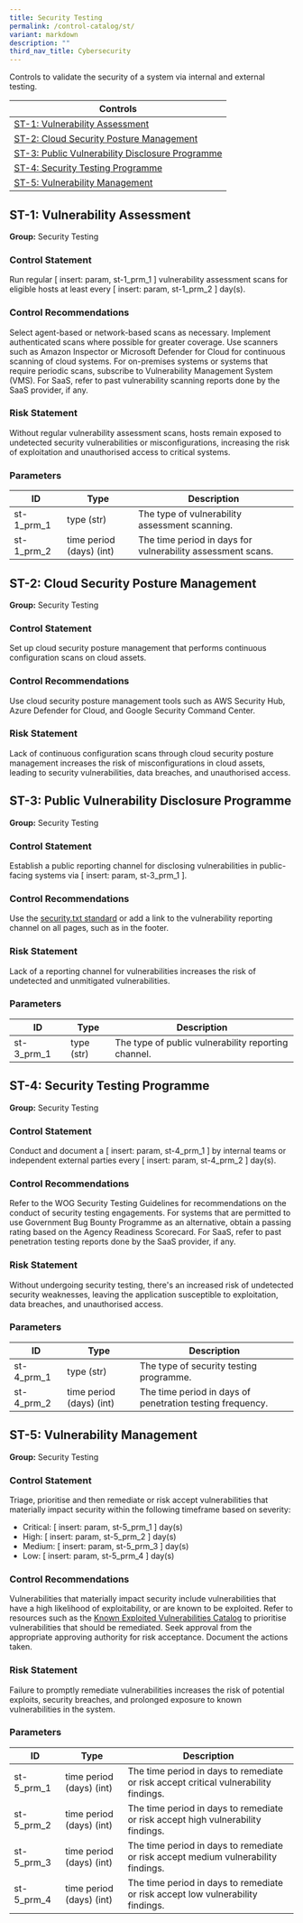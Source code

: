 ```yaml
---
title: Security Testing
permalink: /control-catalog/st/
variant: markdown
description: ""
third_nav_title: Cybersecurity
---
```

Controls to validate the security of a system via internal and external testing.

| Controls                                                                                           |
| -------------------------------------------------------------------------------------------------- |
| [ST-1: Vulnerability Assessment](#st-1-vulnerability-assessment)                                   |
| [ST-2: Cloud Security Posture Management](#st-2-cloud-security-posture-management)                 |
| [ST-3: Public Vulnerability Disclosure Programme](#st-3-public-vulnerability-disclosure-programme) |
| [ST-4: Security Testing Programme](#st-4-security-testing-programme)                               |
| [ST-5: Vulnerability Management](#st-5-vulnerability-management)                                   |

## ST-1: Vulnerability Assessment

**Group:** Security Testing

### Control Statement

Run regular [ insert: param, st-1_prm_1 ] vulnerability assessment scans for eligible hosts at least every [ insert: param, st-1_prm_2 ] day(s).

### Control Recommendations

Select agent-based or network-based scans as necessary. Implement authenticated scans where possible for greater coverage. Use scanners such as Amazon Inspector or Microsoft Defender for Cloud for continuous scanning of cloud systems. For on-premises systems or systems that require periodic scans, subscribe to Vulnerability Management System (VMS). For SaaS, refer to past vulnerability scanning reports done by the SaaS provider, if any.

### Risk Statement

Without regular vulnerability assessment scans, hosts remain exposed to undetected security vulnerabilities or misconfigurations, increasing the risk of exploitation and unauthorised access to critical systems.

### Parameters

| ID         | Type                     | Description                                                 |
| ---------- | ------------------------ | ----------------------------------------------------------- |
| st-1_prm_1 | type (str)               | The type of vulnerability assessment scanning.              |
| st-1_prm_2 | time period (days) (int) | The time period in days for vulnerability assessment scans. |

## ST-2: Cloud Security Posture Management

**Group:** Security Testing

### Control Statement

Set up cloud security posture management that performs continuous configuration scans on cloud assets.

### Control Recommendations

Use cloud security posture management tools such as AWS Security Hub, Azure Defender for Cloud, and Google Security Command Center.

### Risk Statement

Lack of continuous configuration scans through cloud security posture management increases the risk of misconfigurations in cloud assets, leading to security vulnerabilities, data breaches, and unauthorised access.

## ST-3: Public Vulnerability Disclosure Programme

**Group:** Security Testing

### Control Statement

Establish a public reporting channel for disclosing vulnerabilities in public-facing systems via [ insert: param, st-3_prm_1 ].

### Control Recommendations

Use the [security.txt standard](https://securitytxt.org) or add a link to the vulnerability reporting channel on all pages, such as in the footer.

### Risk Statement

Lack of a reporting channel for vulnerabilities increases the risk of undetected and unmitigated vulnerabilities.

### Parameters

| ID         | Type       | Description                                         |
| ---------- | ---------- | --------------------------------------------------- |
| st-3_prm_1 | type (str) | The type of public vulnerability reporting channel. |

## ST-4: Security Testing Programme

**Group:** Security Testing

### Control Statement

Conduct and document a [ insert: param, st-4_prm_1 ] by internal teams or independent external parties every [ insert: param, st-4_prm_2 ] day(s).

### Control Recommendations

Refer to the WOG Security Testing Guidelines for recommendations on the conduct of security testing engagements. For systems that are permitted to use Government Bug Bounty Programme as an alternative, obtain a passing rating based on the Agency Readiness Scorecard. For SaaS, refer to past penetration testing reports done by the SaaS provider, if any.

### Risk Statement

Without undergoing security testing, there&#39;s an increased risk of undetected security weaknesses, leaving the application susceptible to exploitation, data breaches, and unauthorised access.

### Parameters

| ID         | Type                     | Description                                               |
| ---------- | ------------------------ | --------------------------------------------------------- |
| st-4_prm_1 | type (str)               | The type of security testing programme.                   |
| st-4_prm_2 | time period (days) (int) | The time period in days of penetration testing frequency. |

## ST-5: Vulnerability Management

**Group:** Security Testing

### Control Statement

Triage, prioritise and then remediate or risk accept vulnerabilities that materially impact security within the following timeframe based on severity:

- Critical: [ insert: param, st-5_prm_1 ] day(s)
- High: [ insert: param, st-5_prm_2 ] day(s)
- Medium: [ insert: param, st-5_prm_3 ] day(s)
- Low: [ insert: param, st-5_prm_4 ] day(s)

### Control Recommendations

Vulnerabilities that materially impact security include vulnerabilities that have a high likelihood of exploitability, or are known to be exploited. Refer to resources such as the [Known Exploited Vulnerabilities Catalog](https://www.cisa.gov/known-exploited-vulnerabilities-catalog) to prioritise vulnerabilities that should be remediated. Seek approval from the appropriate approving authority for risk acceptance. Document the actions taken.

### Risk Statement

Failure to promptly remediate vulnerabilities increases the risk of potential exploits, security breaches, and prolonged exposure to known vulnerabilities in the system.

### Parameters

| ID         | Type                     | Description                                                                          |
| ---------- | ------------------------ | ------------------------------------------------------------------------------------ |
| st-5_prm_1 | time period (days) (int) | The time period in days to remediate or risk accept critical vulnerability findings. |
| st-5_prm_2 | time period (days) (int) | The time period in days to remediate or risk accept high vulnerability findings.     |
| st-5_prm_3 | time period (days) (int) | The time period in days to remediate or risk accept medium vulnerability findings.   |
| st-5_prm_4 | time period (days) (int) | The time period in days to remediate or risk accept low vulnerability findings.      |
